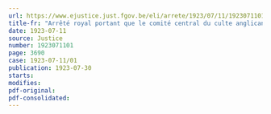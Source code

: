 ```yaml
---
url: https://www.ejustice.just.fgov.be/eli/arrete/1923/07/11/1923071101/justel
title-fr: "Arrêté royal portant que le comité central du culte anglican est composé d'un président et de deux membres, tous trois désignés par le Ministre de la justice"
date: 1923-07-11
source: Justice
number: 1923071101
page: 3690
case: 1923-07-11/01
publication: 1923-07-30
starts:
modifies:
pdf-original:
pdf-consolidated:
---
```



